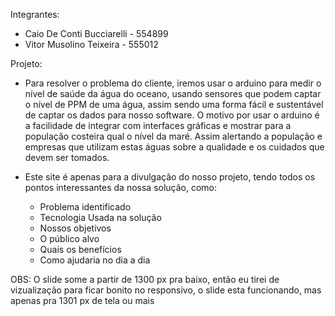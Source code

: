 Integrantes:
- Caio De Conti Bucciarelli - 554899
- Vitor Musolino Teixeira - 555012

Projeto: 
- Para resolver o problema do cliente, iremos usar o arduino para medir o nível de saúde da água do oceano, usando sensores que podem captar o nível de PPM de uma água, assim sendo uma forma fácil e sustentável de captar os dados para nosso software. O motivo por usar o arduino é a facilidade de integrar com interfaces gráficas e mostrar para a população costeira qual o nível da maré. Assim alertando a população e empresas que utilizam estas águas sobre a qualidade e os cuidados que devem ser tomados.

- Este site é apenas para a divulgação do nosso projeto, tendo todos os pontos interessantes da nossa solução, como:
  - Problema identificado
  - Tecnologia Usada na solução
  - Nossos objetivos
  - O público alvo
  - Quais os benefícios
  - Como ajudaria no dia a dia

OBS:
O slide some a partir de 1300 px pra baixo, então eu tirei de vizualização para ficar bonito no responsivo, o slide esta funcionando, mas apenas pra 1301 px de tela ou mais
